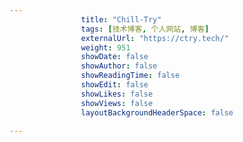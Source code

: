 ---
                title: "Chill-Try"
                tags: [技术博客, 个人网站, 博客]
                externalUrl: "https://ctry.tech/"
                weight: 951
                showDate: false
                showAuthor: false
                showReadingTime: false
                showEdit: false
                showLikes: false
                showViews: false
                layoutBackgroundHeaderSpace: false
                ---

